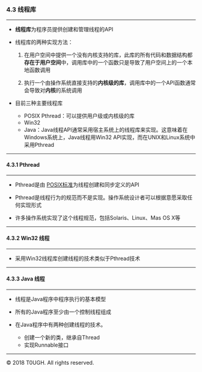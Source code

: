 ### 4.3 线程库
---

- **线程库**为程序员提供创建和管理线程的API

- 线程库的两种实现方法：
    1. 在用户空间中提供一个没有内核支持的库，此库的所有代码和数据结构都**存在于用户空间**中，调用库中的一个函数只是导致了用户空间上的一个本地函数调用
    
    2. 执行一个由操作系统直接支持的**内核级的库**，调用库中的一个API函数通常会导致对**内核**的系统调用

 - 目前三种主要线程库
    - POSIX Pthread：可以提供用户级或内核级的库
    - Win32
    - Java：Java线程API通常采用宿主系统上的线程库来实现。这意味着在Windows系统上，Java线程用Win32 API实现，而在UNIX和Linux系统中采用Pthread

---
#### 4.3.1 Pthread
---

- Pthread是由 [POSIX标准](https://blog.csdn.net/yongyu_it/article/details/77094089)为线程创建和同步定义的API

- Pthread是线程行为的规范而不是实现。操作系统设计者可以根据意愿采取任何实现形式

- 许多操作系统实现了这个线程规范，包括Solaris、Linux、Mas OS X等

---
#### 4.3.2 Win32 线程
---

- 采用Win32线程库创建线程的技术类似于Pthread技术

---
#### 4.3.3 Java 线程
---

- 线程是Java程序中程序执行的基本模型

- 所有的Java程序至少由一个控制线程组成

- 在Java程序中有两种创建线程的技术。
    - 创建一个新的类，继承自Thread
    - 实现Runnable接口
---
&copy; 2018 T0UGH. All rights reserved.